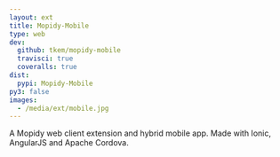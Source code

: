 ```yaml
---
layout: ext
title: Mopidy-Mobile
type: web
dev:
  github: tkem/mopidy-mobile
  travisci: true
  coveralls: true
dist:
  pypi: Mopidy-Mobile
py3: false
images:
  - /media/ext/mobile.jpg
---
```


A Mopidy web client extension and hybrid mobile app.
Made with Ionic, AngularJS and Apache Cordova.
